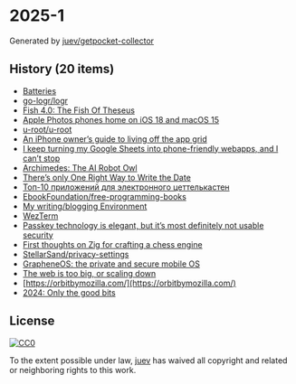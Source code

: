 # 2025-1

Generated by [juev/getpocket-collector](https://github.com/juev/getpocket-collector)

## History (20 items)

- [Batteries](http://www.hanssummers.com/homebrew/homebrewbattery.html)
- [go-logr/logr](https://github.com/go-logr/logr)
- [Fish 4.0: The Fish Of Theseus](https://fishshell.com/blog/rustport/)
- [Apple Photos phones home on iOS 18 and macOS 15](https://lapcatsoftware.com/articles/2024/12/3.html)
- [u-root/u-root](https://github.com/u-root/u-root)
- [An iPhone owner’s guide to living off the app grid](https://www.theverge.com/2024/12/22/24325858/iphone-minimalist-homescreen-ios-18-widgets-shortcuts)
- [I keep turning my Google Sheets into phone-friendly webapps, and I can’t stop](https://arstechnica.com/gadgets/2024/12/making-tiny-no-code-webapps-out-of-spreadsheets-is-a-weirdly-fulfilling-hobby/)
- [Archimedes: The AI Robot Owl](https://www.hackster.io/glowascii/archimedes-the-ai-robot-owl-325ff5)
- [There’s only One Right Way to Write the Date](http://ellanew.com/ptpl/137-2024.53-write-the-date-right)
- [Топ-10 приложений для электронного цеттелькастен](https://fedorovpishet.ru/zettelkasten-apps/)
- [EbookFoundation/free-programming-books](https://github.com/EbookFoundation/free-programming-books)
- [My writing/blogging Environment](https://taonaw.com/2024/12/30/my-writingblogging-environment.html)
- [WezTerm](https://wezfurlong.org/wezterm/index.html)
- [Passkey technology is elegant, but it’s most definitely not usable security](https://arstechnica.com/security/2024/12/passkey-technology-is-elegant-but-its-most-definitely-not-usable-security/)
- [First thoughts on Zig for crafting a chess engine](https://www.strydr.net/articles/first-thoughts-on-zig-for-crafting-a-chess-engine)
- [StellarSand/privacy-settings](https://github.com/StellarSand/privacy-settings)
- [GrapheneOS: the private and secure mobile OS](https://grapheneos.org/)
- [The web is too big, or scaling down](https://scottrichmond.me/the-web-is-too-big/)
- [https://orbitbymozilla.com/](https://orbitbymozilla.com/)
- [2024: Only the good bits](https://lewisdale.dev/post/2024-only-the-good-bits/)

## License

[![CC0](https://mirrors.creativecommons.org/presskit/buttons/88x31/svg/cc-zero.svg)](https://creativecommons.org/publicdomain/zero/1.0/)

To the extent possible under law, [juev](https://github.com/juev) has waived all copyright and related or neighboring rights to this work.

